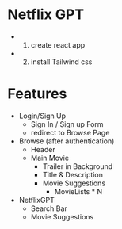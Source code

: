 # Netflix GPT

- 1. create react app
- 2. install Tailwind css


# Features
- Login/Sign Up
    - Sign In / Sign up Form
    - redirect to Browse Page
- Browse (after authentication)
    - Header
    - Main Movie
        - Trailer in Background
        - Title & Description
        - Movie Suggestions
           - MovieLists * N 
- NetflixGPT
    - Search Bar
    - Movie Suggestions